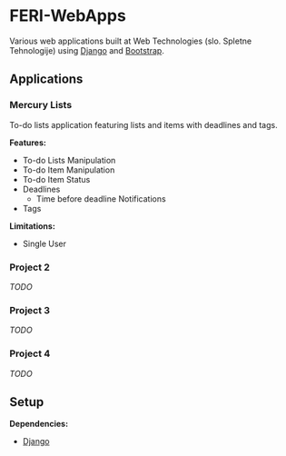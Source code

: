 # FERI-WebApps

Various web applications built at Web Technologies (slo. Spletne Tehnologije) using [Django](https://www.djangoproject.com/) and [Bootstrap](https://getbootstrap.com/).


## Applications

### Mercury Lists

To-do lists application featuring lists and items with deadlines and tags.

**Features:**
- To-do Lists Manipulation
- To-do Item Manipulation
- To-do Item Status
- Deadlines
  - Time before deadline Notifications
- Tags

**Limitations:**
- Single User


### Project 2

_TODO_


### Project 3

_TODO_


### Project 4

_TODO_


## Setup

**Dependencies:**
- [Django](https://www.djangoproject.com/)
